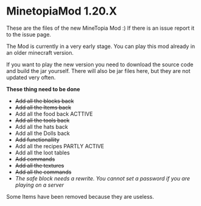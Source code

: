 # MinetopiaMod 1.20.X
These are the files of the new MineTopia Mod :)
If there is an issue report it to the issue page.

The Mod is currently in a very early stage. You can play this mod already in an older minecraft version. 

If you want to play the new version you need to download the source code and build the jar yourself. There will also be jar files here, but they are not updated very often.

**These thing need to be done**
<!-- TOC -->
* ~~Add all the blocks back~~
* ~~Add all the Items back~~
* Add all the food back ACTTIVE
* ~~Add all the tools back~~
* Add all the hats back
* Add all the Dolls back
* ~~Add functionallity~~
* Add all the recipes PARTLY ACTIVE
* Add all the loot tables
* ~~Add commands~~
* ~~Add all the textures~~
* ~~Add all the commands~~
* _The safe block needs a rewrite. You cannot set a password if you are playing on a server_
<!-- TOC -->
Some Items have been removed because they are useless.
